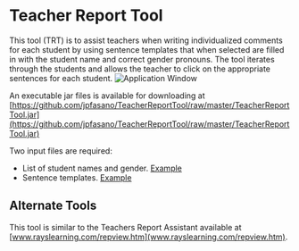 # Teacher Report Tool
This tool (TRT) is to assist teachers when writing individualized comments for each student by using sentence templates that when selected are filled in with the student name and correct gender pronouns. 
The tool iterates through the students and allows the teacher to click on the appropriate sentences for each student.
![Application Window](https://github.com/jpfasano/TeacherReportTool/blob/master/TeacherReportTool/resources/trtScreenShot.jpg)

An executable jar files is available for downloading at 
[https://github.com/jpfasano/TeacherReportTool/raw/master/TeacherReportTool.jar](https://github.com/jpfasano/TeacherReportTool/raw/master/TeacherReportTool.jar)

Two input files are required: 
* List of student names and gender. [Example](https://github.com/jpfasano/TeacherReportTool/blob/master/TeacherReportTool/trtSamleFiles/period1Class.trn)
* Sentence templates. [Example](https://github.com/jpfasano/TeacherReportTool/blob/master/TeacherReportTool/trtSamleFiles/period1Class.trs)

## Alternate Tools

This tool is similar to the Teachers Report Assistant available at [www.rayslearning.com/repview.htm](www.rayslearning.com/repview.htm).  
